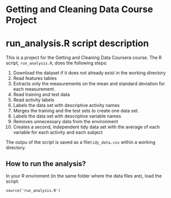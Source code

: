 Getting and Cleaning Data Course Project
==========================================================================

# run_analysis.R script description
This is a project for the Getting and Cleaning Data Coursera course.
The R script, `run_analysis.R`, does the following steps:

1. Download the dataset if it does not already exist in the working directory 
2. Read features tables
3. Extracts only the measurements on the mean and standard deviation for each measurement.
4. Read training and test data
5. Read activity labels 
6. Labels the data set with descriptive activity names
7. Merges the training and the test sets to create one data set.
8. Labels the data set with descriptive variable names
9. Removes unnecessary data from the environment
10. Creates a second, independent tidy data set with the average of each variable for each activity and each subject

The outpu of the script is saved as a file`tidy_data.csv` within a working  directory.

## How to run the analysis?

In your R enviroment (in the same folder where the data files are), load the script:

```
source('run_analysis.R')
```